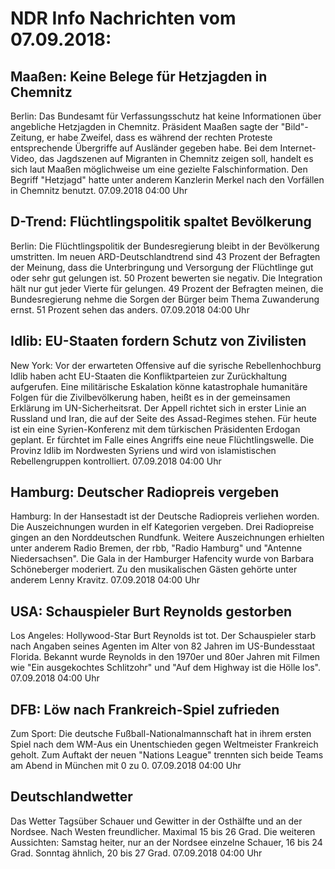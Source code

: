 # NDR Info Nachrichten vom 07.09.2018:


## Maaßen: Keine Belege für Hetzjagden in Chemnitz
Berlin: Das Bundesamt für Verfassungsschutz hat keine Informationen über angebliche Hetzjagden in Chemnitz. Präsident Maaßen sagte der "Bild"-Zeitung, er habe Zweifel, dass es während der rechten Proteste entsprechende Übergriffe auf Ausländer gegeben habe. Bei dem Internet-Video, das Jagdszenen auf Migranten in Chemnitz zeigen soll, handelt es sich laut Maaßen möglichweise um eine gezielte Falschinformation. Den Begriff "Hetzjagd" hatte unter anderem Kanzlerin Merkel nach den Vorfällen in Chemnitz benutzt. 07.09.2018 04:00 Uhr 

## D-Trend: Flüchtlingspolitik spaltet Bevölkerung
Berlin: Die Flüchtlingspolitik der Bundesregierung bleibt in der Bevölkerung umstritten. Im neuen ARD-Deutschlandtrend sind 43 Prozent der Befragten der Meinung, dass die Unterbringung und Versorgung der Flüchtlinge gut oder sehr gut gelungen ist. 50 Prozent bewerten sie negativ. Die Integration hält nur gut jeder Vierte für gelungen. 49 Prozent der Befragten meinen, die Bundesregierung nehme die Sorgen der Bürger beim Thema Zuwanderung ernst. 51 Prozent sehen das anders. 07.09.2018 04:00 Uhr 

## Idlib: EU-Staaten fordern Schutz von Zivilisten
New York: Vor der erwarteten Offensive auf die syrische Rebellenhochburg Idlib haben acht EU-Staaten die Konfliktparteien zur Zurückhaltung aufgerufen. Eine militärische Eskalation könne katastrophale humanitäre Folgen für die Zivilbevölkerung haben, heißt es in der gemeinsamen Erklärung im UN-Sicherheitsrat. Der Appell richtet sich in erster Linie an Russland und Iran, die auf der Seite des Assad-Regimes stehen. Für heute ist ein eine Syrien-Konferenz mit dem türkischen Präsidenten Erdogan geplant. Er fürchtet im Falle eines Angriffs eine neue Flüchtlingswelle. Die Provinz Idlib im Nordwesten Syriens und wird von islamistischen Rebellengruppen kontrolliert. 07.09.2018 04:00 Uhr 

## Hamburg: Deutscher Radiopreis vergeben
Hamburg: In der Hansestadt ist der Deutsche Radiopreis verliehen worden. Die Auszeichnungen wurden in elf Kategorien vergeben. Drei Radiopreise gingen an den Norddeutschen Rundfunk. Weitere Auszeichnungen erhielten unter anderem  Radio Bremen, der rbb, "Radio Hamburg" und "Antenne Niedersachsen". Die Gala in der Hamburger Hafencity wurde von Barbara Schöneberger moderiert. Zu den musikalischen Gästen gehörte unter anderem Lenny Kravitz. 07.09.2018 04:00 Uhr 

## USA: Schauspieler Burt Reynolds gestorben
Los Angeles:			Hollywood-Star Burt Reynolds ist tot. Der Schauspieler starb nach Angaben seines Agenten im Alter von 82 Jahren im US-Bundesstaat Florida. Bekannt wurde Reynolds in den 1970er und 80er Jahren mit Filmen wie "Ein ausgekochtes Schlitzohr" und "Auf dem Highway ist die Hölle los". 07.09.2018 04:00 Uhr 

## DFB: Löw nach Frankreich-Spiel zufrieden
Zum Sport: 	Die deutsche Fußball-Nationalmannschaft hat in ihrem ersten Spiel nach dem WM-Aus ein Unentschieden gegen Weltmeister Frankreich geholt. Zum Auftakt der neuen "Nations League" trennten sich beide Teams am Abend in München mit 0 zu 0. 07.09.2018 04:00 Uhr 

## Deutschlandwetter
Das Wetter Tagsüber Schauer und Gewitter in der Osthälfte und an der Nordsee. Nach Westen freundlicher. Maximal 15 bis 26 Grad. Die weiteren Aussichten:
Samstag heiter, nur an der Nordsee einzelne Schauer, 16 bis 24 Grad. Sonntag ähnlich, 20 bis 27 Grad. 07.09.2018 04:00 Uhr 
